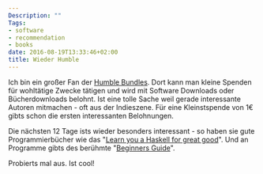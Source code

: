 ```yaml
---
Description: ""
Tags:
- software
- recommendation
- books
date: 2016-08-19T13:33:46+02:00
title: Wieder Humble
---
```


Ich bin ein großer Fan der [Humble
Bundles](https://www.humblebundle.com/).  Dort kann man kleine Spenden
für wohltätige Zwecke tätigen und wird mit Software Downloads oder
Bücherdownloads belohnt.  Ist eine tolle Sache weil gerade
interessante Autoren mitmachen - oft aus der Indieszene.  Für eine
Kleinstspende von 1€ gibts schon die ersten interessanten Belohnungen. 

Die nächsten 12 Tage ists wieder besonders interessant - so haben sie
gute Programmierbücher wie das "[Learn you a Haskell for great
good](http://learnyouahaskell.com/)".  Und an Programme gibts des
berühmte "[Beginners Guide](http://www.thebeginnersgui.de/)". 

Probierts mal aus. Ist cool!

<!--more-->

